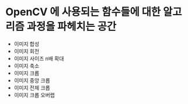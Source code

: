 # OpenCV 에 사용되는 함수들에 대한 알고리즘 과정을 파헤치는 공간

- 이미지 합성
- 이미지 회전
- 이미지 사이즈 n배 확대
- 이미지 축소
- 이미지 크롭
- 이미지 중앙 크롭
- 이미지 전체 크롭
- 이미지 크롭 오버랩
